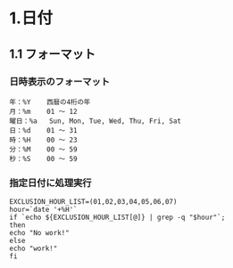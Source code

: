 # 1.日付
## 1.1 フォーマット
### 日時表示のフォーマット
```
年：%Y	西暦の4桁の年
月：%m	01 〜 12
曜日：%a	Sun, Mon, Tue, Wed, Thu, Fri, Sat
日：%d	01 〜 31
時：%H	00 〜 23
分：%M	00 〜 59
秒：%S	00 〜 59
```

### 指定日付に処理実行
```
EXCLUSION_HOUR_LIST=(01,02,03,04,05,06,07)
hour=`date '+%H'`
if `echo ${EXCLUSION_HOUR_LIST[@]} | grep -q "$hour"`;
then
echo "No work!"
else
echo "work!"
fi

```

